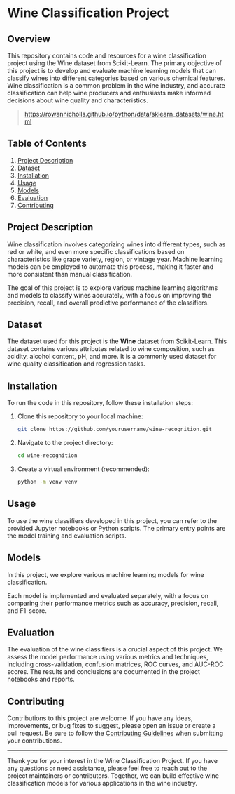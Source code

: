 # Wine Classification Project

## Overview

This repository contains code and resources for a wine classification project using the Wine dataset from Scikit-Learn. The primary objective of this project is to develop and evaluate machine learning models that can classify wines into different categories based on various chemical features. Wine classification is a common problem in the wine industry, and accurate classification can help wine producers and enthusiasts make informed decisions about wine quality and characteristics.

> https://rowannicholls.github.io/python/data/sklearn_datasets/wine.html

## Table of Contents

1. [Project Description](#project-description)
2. [Dataset](#dataset)
3. [Installation](#installation)
4. [Usage](#usage)
5. [Models](#models)
6. [Evaluation](#evaluation)
7. [Contributing](#contributing)

## Project Description

Wine classification involves categorizing wines into different types, such as red or white, and even more specific classifications based on characteristics like grape variety, region, or vintage year. Machine learning models can be employed to automate this process, making it faster and more consistent than manual classification.

The goal of this project is to explore various machine learning algorithms and models to classify wines accurately, with a focus on improving the precision, recall, and overall predictive performance of the classifiers.

## Dataset

The dataset used for this project is the **Wine** dataset from Scikit-Learn. This dataset contains various attributes related to wine composition, such as acidity, alcohol content, pH, and more. It is a commonly used dataset for wine quality classification and regression tasks.

## Installation

To run the code in this repository, follow these installation steps:

1. Clone this repository to your local machine:

   ```bash
   git clone https://github.com/yourusername/wine-recognition.git
   ```

2. Navigate to the project directory:

   ```bash
   cd wine-recognition
   ```

3. Create a virtual environment (recommended):

   ```bash
   python -m venv venv
   ```

## Usage

To use the wine classifiers developed in this project, you can refer to the provided Jupyter notebooks or Python scripts. The primary entry points are the model training and evaluation scripts.

## Models

In this project, we explore various machine learning models for wine classification.

Each model is implemented and evaluated separately, with a focus on comparing their performance metrics such as accuracy, precision, recall, and F1-score.

## Evaluation

The evaluation of the wine classifiers is a crucial aspect of this project. We assess the model performance using various metrics and techniques, including cross-validation, confusion matrices, ROC curves, and AUC-ROC scores. The results and conclusions are documented in the project notebooks and reports.

## Contributing

Contributions to this project are welcome. If you have any ideas, improvements, or bug fixes to suggest, please open an issue or create a pull request. Be sure to follow the [Contributing Guidelines](CONTRIBUTING.md) when submitting your contributions.


---

Thank you for your interest in the Wine Classification Project. If you have any questions or need assistance, please feel free to reach out to the project maintainers or contributors. Together, we can build effective wine classification models for various applications in the wine industry.
